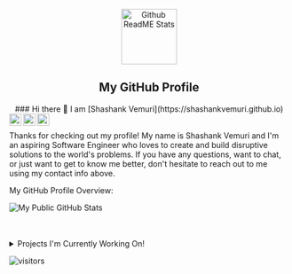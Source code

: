 <p align="center">
 <img width="100px" src="https://res.cloudinary.com/anuraghazra/image/upload/v1594908242/logo_ccswme.svg" align="center" alt="Github ReadME Stats" />
 <h2 align="center">My GitHub Profile</h2>
</p>

<p align="center">
  ### Hi there 👋 I am [Shashank Vemuri](https://shashankvemuri.github.io)

  <a href="https://www.linkedin.com/in/shashank-vemuri//">
    <img align="left" alt="My LinkedIn" width="22px" src="https://cdn.jsdelivr.net/npm/simple-icons@v3/icons/linkedin.svg" />
  </a>
  <a href="mailto:shashank.vemuri1@gmail.com">
    <img align="left" alt="My Email" width="22px" src="https://cdn.jsdelivr.net/npm/simple-icons@3.6.1/icons/gmail.svg" />
  </a>
  <a href="https://medium.com/@shashank.vemuri1">
    <img align="left" alt="My Medium" width="22px" src="https://cdn.jsdelivr.net/npm/simple-icons@v3/icons/medium.svg"/>
  </a>
  <br />
  <br />
</p>

<div>
 <p>
Thanks for checking out my profile! My name is Shashank Vemuri and I'm an aspiring Software Engineer who loves to create and build disruptive solutions to the world's problems. If you have any questions, want to chat, or just want to get to know me better, don't hesitate to reach out to me using my contact info above.
</h4>
</div>

<div><p>My GitHub Profile Overview:</p></div>

![My Public GitHub Stats](https://github-readme-stats.vercel.app/api?username=shashankvemuri&show_icons=true)
<br />
<br />
<br />
<details>
<summary>
  Projects I'm Currently Working On!
</summary>

<br />

[![ReadMe Card](https://github-readme-stats.vercel.app/api/pin/?username=shashankvemuri&repo=Finance)](https://github.com/shashankvemuri/Finance)
[![ReadMe Card](https://github-readme-stats.vercel.app/api/pin/?username=shashankvemuri&repo=InvestmentsTracker)](https://github.com/shashankvemuri/InvestmentsTracker)
[![ReadMe Card](https://github-readme-stats.vercel.app/api/pin/?username=shashankvemuri&repo=shashankvemuri.github.io)](https://github.com/shashankvemuri/shashankvemuri.github.io)
[![ReadMe Card](https://github-readme-stats.vercel.app/api/pin/?username=shashankvemuri&repo=COVID19_Dashboard)](https://github.com/shashankvemuri/COVID19_Dashboard)

<br />

</details>

![visitors](https://visitor-badge.laobi.icu/badge?page_id=shashankvemuri.shashankvemuri)
